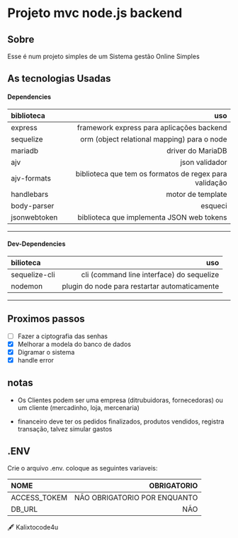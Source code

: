 # **Projeto mvc node.js backend**
## **Sobre**
Esse é num projeto simples de um Sistema gestão Online Simples


## As tecnologias Usadas
#### Dependencies
|biblioteca|uso|
|:---|----:|
| express | framework express para aplicações backend|
| sequelize | orm (object relational mapping) para o node|
| mariadb | driver do MariaDB|
| ajv | json validador|
| ajv-formats | biblioteca que tem os formatos de regex para validação|
| handlebars | motor de template|
| body-parser | esqueci |
| jsonwebtoken | biblioteca que implementa JSON web tokens|

---

#### Dev-Dependencies
| bilioteca | uso|
|:--|--:|
| sequelize-cli | cli (command line interface) do sequelize|
| nodemon | plugin do node para restartar automaticamente|

---

## Proximos passos
- [ ] Fazer a ciptografia das senhas
- [x] Melhorar a modela do banco de dados
- [x] Digramar o sistema
- [x] handle error

## notas

- Os Clientes podem ser uma empresa (ditrubuidoras, fornecedoras) ou um cliente (mercadinho, loja, mercenaria)

- financeiro deve ter os pedidos finalizados, produtos vendidos, registra transação, talvez simular gastos

## .ENV
Crie o arquivo .env.
coloque as seguintes variaveis:

|NOME|OBRIGATORIO|
|:----|----:|
|ACCESS_TOKEM| NÃO OBRIGATORIO POR ENQUANTO|
|DB_URL|NÃO|


🖋 Kalixtocode4u